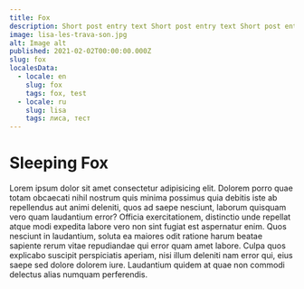 ```yaml
---
title: Fox
description: Short post entry text Short post entry text Short post entry text Short post entry text Short post entry text Short post entry text
image: lisa-les-trava-son.jpg
alt: Image alt
published: 2021-02-02T00:00:00.000Z
slug: fox
localesData:
  - locale: en
    slug: fox
    tags: fox, test
  - locale: ru
    slug: lisa
    tags: лиса, тест
---
```


# Sleeping Fox
Lorem ipsum dolor sit amet consectetur adipisicing elit. Dolorem porro quae totam obcaecati nihil nostrum quis minima possimus quia debitis iste ab repellendus aut animi deleniti, quos ad saepe nesciunt, laborum quisquam vero quam laudantium error? Officia exercitationem, distinctio unde repellat atque modi expedita labore vero non sint fugiat est
<v-img src="snegir-vetki-sneg.jpg" alt="Snegir"></v-img>
aspernatur enim. Quos nesciunt in laudantium, soluta ea maiores odit ratione harum beatae sapiente rerum vitae repudiandae qui error quam amet labore. Culpa quos explicabo suscipit perspiciatis aperiam, nisi illum deleniti nam error qui, eius saepe sed dolore dolorem iure. Laudantium quidem at quae non commodi delectus alias numquam perferendis.
